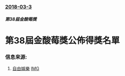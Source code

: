 ### [2018-03-3](/news/2018/03/3/index.md)

##### 第38屆金酸莓獎
# 第38屆金酸莓獎公佈得獎名單 




### 信息来源:

1. [自由娛樂](http://ent.ltn.com.tw/news/breakingnews/2355007) [IMG](//img.ltn.com.tw/Upload/ent/page/800/2018/03/03/2355007_1.jpg)
